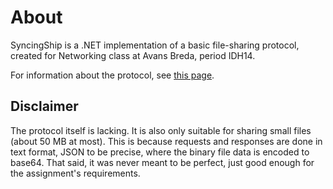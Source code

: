 # About

SyncingShip is a .NET implementation of a basic file-sharing protocol, created for Networking class at Avans Breda, period IDH14.

For information about the protocol, see [this page](https://idh14.github.io/protocol/).

## Disclaimer

The protocol itself is lacking. It is also only suitable for sharing small files (about 50 MB at most). This is because requests and responses are done in text format, JSON to be precise, where the binary file data is encoded to base64. That said, it was never meant to be perfect, just good enough for the assignment's requirements.